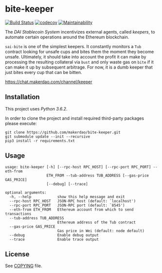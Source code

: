 # bite-keeper

[![Build Status](https://travis-ci.org/makerdao/bite-keeper.svg?branch=master)](https://travis-ci.org/makerdao/bite-keeper)
[![codecov](https://codecov.io/gh/makerdao/bite-keeper/branch/master/graph/badge.svg)](https://codecov.io/gh/makerdao/bite-keeper)
[![Maintainability](https://api.codeclimate.com/v1/badges/b6026b4e21fca450d860/maintainability)](https://codeclimate.com/github/makerdao/bite-keeper/maintainability)

The _DAI Stablecoin System_ incentivizes external agents, called _keepers_,
to automate certain operations around the Ethereum blockchain.

`sai-bite` is one of the simplest keepers. It constantly monitors a `Tub` contract
looking for unsafe cups and bites them the moment they become unsafe. Ultimately,
it should take into account the profit it can make by processing the resulting
collateral via `bust` and only waste gas on `bite` if it can make it up by
subsequent arbitrage. For now, it is a dumb keeper that just bites every cup
that can be bitten.

<https://chat.makerdao.com/channel/keeper>

## Installation

This project uses *Python 3.6.2*.

In order to clone the project and install required third-party packages please execute:
```
git clone https://github.com/makerdao/bite-keeper.git
git submodule update --init --recursive
pip3 install -r requirements.txt
```

## Usage

```
usage: bite-keeper [-h] [--rpc-host RPC_HOST] [--rpc-port RPC_PORT] --eth-from
                   ETH_FROM --tub-address TUB_ADDRESS [--gas-price GAS_PRICE]
                   [--debug] [--trace]

optional arguments:
  -h, --help            show this help message and exit
  --rpc-host RPC_HOST   JSON-RPC host (default: `localhost')
  --rpc-port RPC_PORT   JSON-RPC port (default: `8545')
  --eth-from ETH_FROM   Ethereum account from which to send transactions
  --tub-address TUB_ADDRESS
                        Ethereum address of the Tub contract
  --gas-price GAS_PRICE
                        Gas price in Wei (default: node default)
  --debug               Enable debug output
  --trace               Enable trace output
```

## License

See [COPYING](https://github.com/makerdao/keeper/blob/master/COPYING) file.
